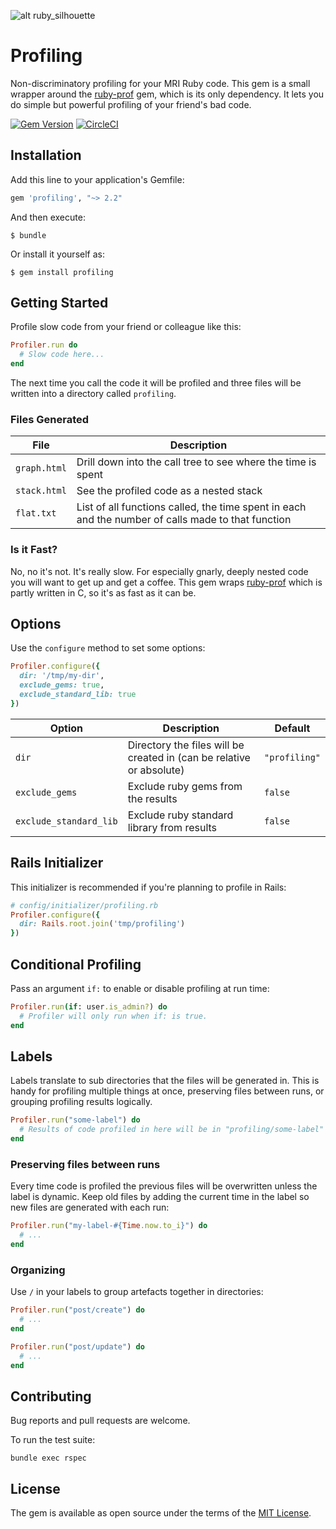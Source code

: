 ![alt ruby_silhouette](https://raw.githubusercontent.com/lukes/profiling/master/img/ruby.png)

# Profiling

Non-discriminatory profiling for your MRI Ruby code. This gem is a small wrapper around the [ruby-prof](https://github.com/ruby-prof/ruby-prof) gem, which is its only dependency. It lets you do simple but powerful profiling of your friend's bad code.

[![Gem Version](https://badge.fury.io/rb/profiling.svg)](https://badge.fury.io/rb/profiling)
[![CircleCI](https://circleci.com/gh/lukes/profiling/tree/master.svg?style=shield)](https://circleci.com/gh/lukes/profiling/tree/master)

## Installation

Add this line to your application's Gemfile:

```ruby
gem 'profiling', "~> 2.2"
```

And then execute:

    $ bundle

Or install it yourself as:

    $ gem install profiling

## Getting Started

Profile slow code from your friend or colleague like this:

```ruby
Profiler.run do
  # Slow code here...
end
```

The next time you call the code it will be profiled and three files will be written into a directory called `profiling`.

### Files Generated

| File | Description |
| ------------- | ------------- |
| `graph.html` | Drill down into the call tree to see where the time is spent |
| `stack.html` | See the profiled code as a nested stack |
| `flat.txt` | List of all functions called, the time spent in each and the number of calls made to that function |

### Is it Fast?

No, no it's not. It's really slow. For especially gnarly, deeply nested code you will want to get up and get a coffee. This gem wraps [ruby-prof](https://github.com/ruby-prof/ruby-prof) which is partly written in C, so it's as fast as it can be.
## Options

Use the `configure` method to set some options:

```ruby
Profiler.configure({
  dir: '/tmp/my-dir',
  exclude_gems: true,
  exclude_standard_lib: true
})
```

| Option | Description | Default |
| ------ | --------|------------ |
| `dir` | Directory the files will be created in (can be relative or absolute) | `"profiling"` |
| `exclude_gems` | Exclude ruby gems from the results | `false` |
| `exclude_standard_lib` | Exclude ruby standard library from results | `false` |

## Rails Initializer

This initializer is recommended if you're planning to profile in Rails:

```ruby
# config/initializer/profiling.rb
Profiler.configure({
  dir: Rails.root.join('tmp/profiling')
})
```

## Conditional Profiling

Pass an argument `if:` to enable or disable profiling at run time:

```ruby
Profiler.run(if: user.is_admin?) do
  # Profiler will only run when if: is true.
end
```

## Labels

Labels translate to sub directories that the files will be generated in. This is handy for profiling multiple things at once, preserving files between runs, or grouping profiling results logically.

```ruby
Profiler.run("some-label") do
  # Results of code profiled in here will be in "profiling/some-label"
end
```

### Preserving files between runs

Every time code is profiled the previous files will be overwritten unless the label is dynamic. Keep old files by adding the current time in the label so new files are generated with each run:

```ruby
Profiler.run("my-label-#{Time.now.to_i}") do
  # ...
end
```

### Organizing

Use `/` in your labels to group artefacts together in directories:

```ruby
Profiler.run("post/create") do
  # ...
end

Profiler.run("post/update") do
  # ...
end
```

## Contributing

Bug reports and pull requests are welcome.

To run the test suite:

    bundle exec rspec

## License

The gem is available as open source under the terms of the [MIT License](https://opensource.org/licenses/MIT).
